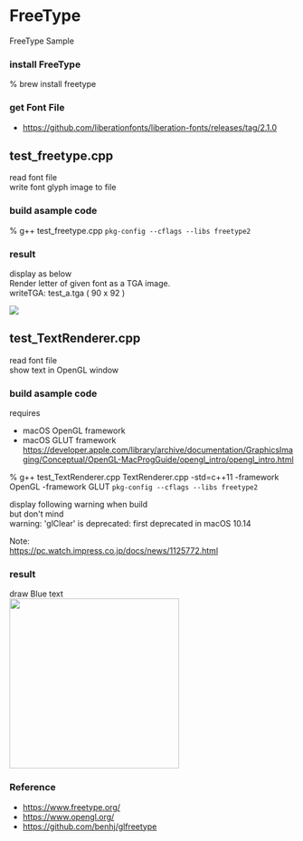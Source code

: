 FreeType
===============

FreeType Sample <br/>

###  install FreeType
% brew install freetype

###  get Font File
- https://github.com/liberationfonts/liberation-fonts/releases/tag/2.1.0

## test_freetype.cpp <br/>
read font file <br/>
write font glyph image to file <br/>

### build asample code 
% g++ test_freetype.cpp `pkg-config --cflags --libs freetype2`

### result 
display as below  <br/>
Render letter of given font as a TGA image.  <br/>
writeTGA: test_a.tga ( 90 x 92 )  <br/>

<image src="https://raw.githubusercontent.com/ohwada/MAC_cpp_Samples/master/FreeType/result/test_b.tga.png" /><br/>

## test_TextRenderer.cpp <br/>
read font file <br/>
show text in OpenGL window <br/>

### build asample code 
requires  <br/>
- macOS  OpenGL framework <br/>
- macOS  GLUT framework <br/>
https://developer.apple.com/library/archive/documentation/GraphicsImaging/Conceptual/OpenGL-MacProgGuide/opengl_intro/opengl_intro.html <br/>

% g++  test_TextRenderer.cpp  TextRenderer.cpp -std=c++11  -framework OpenGL   -framework GLUT `pkg-config --cflags --libs freetype2`

display following warning when build <br/>
but don't mind <br/>
warning: 'glClear' is deprecated: first deprecated in macOS 10.14

Note: <br/>
https://pc.watch.impress.co.jp/docs/news/1125772.html

### result 
draw Blue text <br/>
<image src="https://raw.githubusercontent.com/ohwada/MAC_cpp_Samples/master/FreeType/result/screenshot_test_TextRenderer.png" width="300" /><br/>


### Reference <br/>
- https://www.freetype.org/
- https://www.opengl.org/
- https://github.com/benhj/glfreetype

